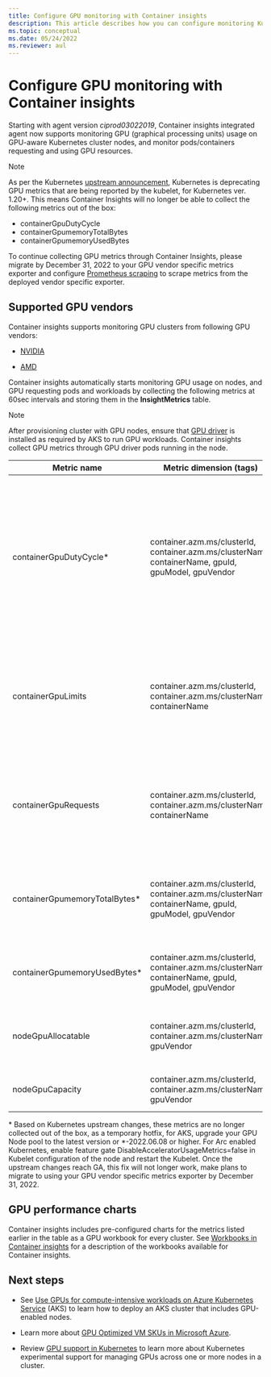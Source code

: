 ```yaml
---
title: Configure GPU monitoring with Container insights
description: This article describes how you can configure monitoring Kubernetes clusters with NVIDIA and AMD GPU enabled nodes with Container insights.
ms.topic: conceptual
ms.date: 05/24/2022
ms.reviewer: aul
---
```


# Configure GPU monitoring with Container insights

Starting with agent version *ciprod03022019*, Container insights integrated agent now supports monitoring GPU (graphical processing units) usage on GPU-aware Kubernetes cluster nodes, and monitor pods/containers requesting and using GPU resources.

>[!NOTE]
> As per the Kubernetes [upstream announcement](https://kubernetes.io/blog/2020/12/16/third-party-device-metrics-reaches-ga/#nvidia-gpu-metrics-deprecated), Kubernetes is deprecating GPU metrics that are being reported by the kubelet, for Kubernetes ver. 1.20+. This means Container Insights will no longer be able to collect the following metrics out of the box:
> * containerGpuDutyCycle
> * containerGpumemoryTotalBytes
> * containerGpumemoryUsedBytes
> 
> To continue collecting GPU metrics through Container Insights, please migrate by December 31, 2022 to your GPU vendor specific metrics exporter and configure [Prometheus scraping](./container-insights-prometheus.md) to scrape metrics from the deployed vendor specific exporter.

## Supported GPU vendors

Container insights supports monitoring GPU clusters from following GPU vendors:

- [NVIDIA](https://developer.nvidia.com/kubernetes-gpu)

- [AMD](https://github.com/RadeonOpenCompute/k8s-device-plugin)

Container insights automatically starts monitoring GPU usage on nodes, and GPU requesting pods and workloads by collecting the following metrics at 60sec intervals and storing them in the **InsightMetrics** table.

>[!NOTE]
>After provisioning cluster with GPU nodes, ensure that [GPU driver](../../aks/gpu-cluster.md) is installed as required by AKS to run GPU workloads. Container insights collect GPU metrics through GPU driver pods running in the node. 

|Metric name |Metric dimension (tags) |Description |
|------------|------------------------|------------|
|containerGpuDutyCycle* |container.azm.ms/clusterId, container.azm.ms/clusterName, containerName, gpuId, gpuModel, gpuVendor|Percentage of time over the past sample period (60 seconds) during which GPU was busy/actively processing for a container. Duty cycle is a number between 1 and 100. |
|containerGpuLimits |container.azm.ms/clusterId, container.azm.ms/clusterName, containerName |Each container can specify limits as one or more GPUs. It is not possible to request or limit a fraction of a GPU. |
|containerGpuRequests |container.azm.ms/clusterId, container.azm.ms/clusterName, containerName |Each container can request one or more GPUs. It is not possible to request or limit a fraction of a GPU.|
|containerGpumemoryTotalBytes* |container.azm.ms/clusterId, container.azm.ms/clusterName, containerName, gpuId, gpuModel, gpuVendor |Amount of GPU Memory in bytes available to use for a specific container. |
|containerGpumemoryUsedBytes* |container.azm.ms/clusterId, container.azm.ms/clusterName, containerName, gpuId, gpuModel, gpuVendor |Amount of GPU Memory in bytes used by a specific container. |
|nodeGpuAllocatable |container.azm.ms/clusterId, container.azm.ms/clusterName, gpuVendor |Number of GPUs in a node that can be used by Kubernetes. |
|nodeGpuCapacity |container.azm.ms/clusterId, container.azm.ms/clusterName, gpuVendor |Total Number of GPUs in a node. |

\* Based on Kubernetes upstream changes, these metrics are no longer collected out of the box, as a temporary hotfix, for AKS, upgrade your GPU Node pool to the latest version or \*-2022.06.08 or higher. For Arc enabled Kubernetes, enable feature gate DisableAcceleratorUsageMetrics=false in Kubelet configuration of the node and restart the Kubelet. Once the upstream changes reach GA, this fix will not longer work, make plans to migrate to using your GPU vendor specific metrics exporter by December 31, 2022.

## GPU performance charts 

Container insights includes pre-configured charts for the metrics listed earlier in the table as a GPU workbook for every cluster. See [Workbooks in Container insights](container-insights-reports.md) for a description of the workbooks available for Container insights.

## Next steps

- See [Use GPUs for compute-intensive workloads on Azure Kubernetes Service](../../aks/gpu-cluster.md) (AKS) to learn how to deploy an AKS cluster that includes GPU-enabled nodes.

- Learn more about [GPU Optimized VM SKUs in Microsoft Azure](../../virtual-machines/sizes-gpu.md).

- Review [GPU support in Kubernetes](https://kubernetes.io/docs/tasks/manage-gpus/scheduling-gpus/) to learn more about Kubernetes experimental support for managing GPUs across one or more nodes in a cluster.
